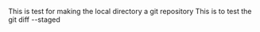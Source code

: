 This is test for making the local directory a git repository
This is to test the git diff --staged 
